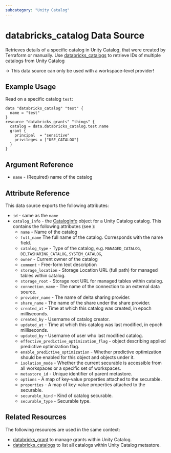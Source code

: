 ```yaml
---
subcategory: "Unity Catalog"
---
```

# databricks_catalog Data Source

Retrieves details of a specific catalog in Unity Catalog, that were created by Terraform or manually. Use [databricks_catalogs](catalogs.md) to retrieve IDs of multiple catalogs from Unity Catalog

-> This data source can only be used with a workspace-level provider!

## Example Usage

Read  on a specific catalog `test`:

```hcl
data "databricks_catalog" "test" {
  name = "test"
}
resource "databricks_grants" "things" {
  catalog = data.databricks_catalog.test.name
  grant {
    principal  = "sensitive"
    privileges = ["USE_CATALOG"]
  }
}
```

## Argument Reference

* `name` - (Required) name of the catalog

## Attribute Reference

This data source exports the following attributes:

* `id` - same as the `name`
* `catalog_info` - the [CatalogInfo](https://pkg.go.dev/github.com/databricks/databricks-sdk-go/service/catalog#CatalogInfo) object for a Unity Catalog catalog. This contains the following attributes (see ):
  * `name` - Name of the catalog
  * `full_name` The full name of the catalog. Corresponds with the name field.
  * `catalog_type` - Type of the catalog, e.g. `MANAGED_CATALOG`, `DELTASHARING_CATALOG`, `SYSTEM_CATALOG`,
  * `owner` - Current owner of the catalog
  * `comment` - Free-form text description
  * `storage_location` -  Storage Location URL (full path) for managed tables within catalog.
  * `storage_root` - Storage root URL for managed tables within catalog.
  * `connection_name` - The name of the connection to an external data source.
  * `provider_name` - The name of delta sharing provider.
  * `share_name` -  The name of the share under the share provider.
  * `created_at` - Time at which this catalog was created, in epoch milliseconds.
  * `created_by` - Username of catalog creator.
  * `updated_at` - Time at which this catalog was last modified, in epoch milliseconds.
  * `updated_by` - Username of user who last modified catalog.
  * `effective_predictive_optimization_flag` - object describing applied predictive optimization flag.
  * `enable_predictive_optimization` - Whether predictive optimization should be enabled for this object and objects under it.
  * `isolation_mode` - Whether the current securable is accessible from all workspaces or a  specific set of workspaces.
  * `metastore_id` - Unique identifier of parent metastore.
  * `options` - A map of key-value properties attached to the securable.
  * `properties` - A map of key-value properties attached to the securable.
  * `securable_kind` - Kind of catalog securable.
  * `securable_type` - Securable type.

## Related Resources

The following resources are used in the same context:

* [databricks_grant](../resources/grant.md) to manage grants within Unity Catalog.
* [databricks_catalogs](catalogs.md) to list all catalogs within Unity Catalog metastore.
